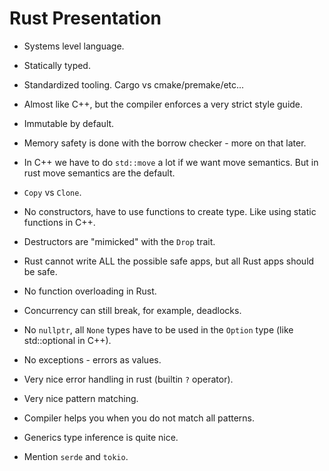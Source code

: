 # Rust Presentation

- Systems level language.
- Statically typed.
- Standardized tooling. Cargo vs cmake/premake/etc...
- Almost like C++, but the compiler enforces a very strict style guide.
- Immutable by default.

- Memory safety is done with the borrow checker - more on that later.
- In C++ we have to do `std::move` a lot if we want move semantics.  But in rust move semantics are the default.
- `Copy` vs `Clone`.

- No constructors, have to use functions to create type.  Like using static functions in C++.
- Destructors are "mimicked" with the `Drop` trait.

- Rust cannot write ALL the possible safe apps, but all Rust apps should be safe.
- No function overloading in Rust.
- Concurrency can still break, for example, deadlocks.

- No `nullptr`, all `None` types have to be used in the `Option` type (like std::optional in C++).
- No exceptions - errors as values.
- Very nice error handling in rust (builtin `?` operator).

- Very nice pattern matching.
- Compiler helps you when you do not match all patterns.

- Generics type inference is quite nice.
- Mention `serde` and `tokio`.
